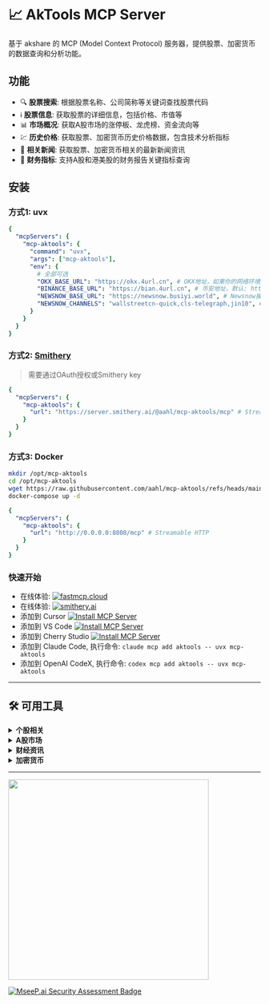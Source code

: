 # 📈 AkTools MCP Server

<!-- mcp-name: io.github.aahl/mcp-aktools -->
<!-- [![MCP Badge](https://lobehub.com/badge/mcp/aahl-mcp-aktools)](https://lobehub.com/mcp/aahl-mcp-aktools) -->
<!-- [![Verified on MseeP](https://mseep.ai/badge.svg)](https://mseep.ai/app/1dd74d48-e77b-49f9-8d67-8c99603336e1) -->

基于 akshare 的 MCP (Model Context Protocol) 服务器，提供股票、加密货币的数据查询和分析功能。


## 功能

- 🔍 **股票搜索**: 根据股票名称、公司简称等关键词查找股票代码
- ℹ️ **股票信息**: 获取股票的详细信息，包括价格、市值等
- 📊 **市场概况**: 获取A股市场的涨停板、龙虎榜、资金流向等
- 💹 **历史价格**: 获取股票、加密货币历史价格数据，包含技术分析指标
- 📰 **相关新闻**: 获取股票、加密货币相关的最新新闻资讯
- 💸 **财务指标**: 支持A股和港美股的财务报告关键指标查询


## 安装

### 方式1: uvx
```yaml
{
  "mcpServers": {
    "mcp-aktools": {
      "command": "uvx",
      "args": ["mcp-aktools"],
      "env": {
        # 全部可选
        "OKX_BASE_URL": "https://okx.4url.cn", # OKX地址，如果你的网络环境无法访问okx.com，可通过此选项配置反代地址
        "BINANCE_BASE_URL": "https://bian.4url.cn", # 币安地址，默认: https://www.binance.com
        "NEWSNOW_BASE_URL": "https://newsnow.busiyi.world", # Newsnow接口地址
        "NEWSNOW_CHANNELS": "wallstreetcn-quick,cls-telegraph,jin10", # Newsnow资讯来源
      }
    }
  }
}
```

### 方式2: [Smithery](https://smithery.ai/server/@aahl/mcp-aktools)
> 需要通过OAuth授权或Smithery key

```yaml
{
  "mcpServers": {
    "mcp-aktools": {
      "url": "https://server.smithery.ai/@aahl/mcp-aktools/mcp" # Streamable HTTP
    }
  }
}
```

### 方式3: Docker
```bash
mkdir /opt/mcp-aktools
cd /opt/mcp-aktools
wget https://raw.githubusercontent.com/aahl/mcp-aktools/refs/heads/main/docker-compose.yml
docker-compose up -d
```
```yaml
{
  "mcpServers": {
    "mcp-aktools": {
      "url": "http://0.0.0.0:8808/mcp" # Streamable HTTP
    }
  }
}
```

### 快速开始
- 在线体验: [![fastmcp.cloud](https://img.shields.io/badge/Cloud-+?label=FastMCP)](https://fastmcp.cloud/xiaomi/aktools/chat)
- 在线体验: [![smithery.ai](https://smithery.ai/badge/@aahl/mcp-aktools)](https://smithery.ai/server/@aahl/mcp-aktools)
- 添加到 Cursor [![Install MCP Server](https://cursor.com/deeplink/mcp-install-dark.svg)](https://cursor.com/zh/install-mcp?name=aktools&config=eyJjb21tYW5kIjoidXZ4IiwiYXJncyI6WyJtY3AtYWt0b29scyJdfQ%3D%3D)
- 添加到 VS Code [![Install MCP Server](https://img.shields.io/badge/VS_Code-+?label=Add+MCP+Server&color=0098FF)](https://insiders.vscode.dev/redirect?url=vscode:mcp/install%3F%7B%22name%22%3A%22aktools%22%2C%22command%22%3A%22uvx%22%2C%22args%22%3A%5B%22mcp-aktools%22%5D%7D)
- 添加到 Cherry Studio [![Install MCP Server](https://img.shields.io/badge/Cherry_Studio-+?label=Add+MCP+Server&color=FF5F5F)](https://gitee.com/link?target=cherrystudio%3A%2F%2Fmcp%2Finstall%3Fservers%3DeyJtY3BTZXJ2ZXJzIjp7ImFrdG9vbHMiOnsiY29tbWFuZCI6InV2eCIsImFyZ3MiOlsibWNwLWFrdG9vbHMiXX19fQ%3D%3D)
- 添加到 Claude Code, 执行命令: `claude mcp add aktools -- uvx mcp-aktools`
- 添加到 OpenAI CodeX, 执行命令: `codex mcp add aktools -- uvx mcp-aktools`

------

## 🛠️ 可用工具

<details>
<summary><strong>个股相关</strong></summary>

- `search` - 查找股票代码，支持A股、港股、美股
- `stock_info` - 获取股票信息
- `stock_prices` - 获取股票历史价格
- `stock_indicators_a` - A股关键指标
- `stock_indicators_hk` - 港股关键指标
- `stock_indicators_us` - 美股关键指标
- `trading_suggest` - 给出投资建议

</details>

<details>
<summary><strong>A股市场</strong></summary>

- `get_current_time` - 获取当前时间及A股交易日信息
- `stock_zt_pool_em` - A股涨停股池
- `stock_zt_pool_strong_em` - A股强势股池
- `stock_lhb_ggtj_sina` - A股龙虎榜统计
- `stock_sector_fund_flow_rank` - A股概念资金流向

</details>

<details>
<summary><strong>财经资讯</strong></summary>

- `stock_news` - 获取个股/加密货币相关新闻
- `stock_news_global` - 全球财经快讯

</details>

<details>
<summary><strong>加密货币</strong></summary>

- `okx_prices` - 获取加密货币历史价格
- `okx_loan_ratios` - 获取加密货币杠杆多空比
- `okx_taker_volume` - 获取加密货币主动买卖情况
- `binance_ai_report` - 获取加密货币AI分析报告

</details>


------

<a href="https://glama.ai/mcp/servers/@al-one/mcp-aktools">
  <img width="400" src="https://glama.ai/mcp/servers/@al-one/mcp-aktools/badge">
</a>

[![MseeP.ai Security Assessment Badge](https://mseep.net/pr/aahl-mcp-aktools-badge.png)](https://mseep.ai/app/aahl-mcp-aktools)
